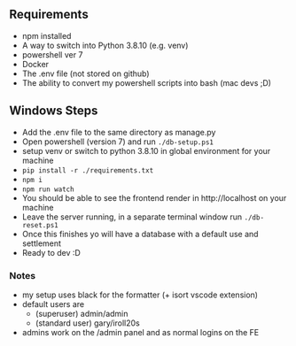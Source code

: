 ## Requirements
- npm installed
- A way to switch into Python 3.8.10 (e.g. venv)
- powershell ver 7
- Docker
- The .env file (not stored on github)
- The ability to convert my powershell scripts into bash (mac devs ;D)

## Windows Steps
- Add the .env file to the same directory as manage.py
- Open powershell (version 7) and run `./db-setup.ps1`
- setup venv or switch to python 3.8.10 in global environment for your machine
- `pip install -r ./requirements.txt`
- `npm i`
- `npm run watch`
- You should be able to see the frontend render in http://localhost on your machine
- Leave the server running, in a separate terminal window run `./db-reset.ps1`
- Once this finishes yo will have a database with a default use and settlement
- Ready to dev :D


### Notes
- my setup uses black for the formatter (+ isort vscode extension)
- default users are
  - (superuser) admin/admin
  - (standard user) gary/iroll20s
- admins work on the /admin panel and as normal logins on the FE